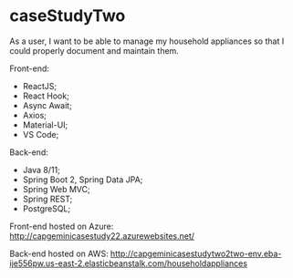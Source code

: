 # caseStudyTwo
As a user, I want to be able to manage my household appliances so that I could properly document and maintain them.

Front-end:
- ReactJS;
- React Hook;
- Async Await;
- Axios;
- Material-UI;
- VS Code;

Back-end:
- Java 8/11;
- Spring Boot 2, Spring Data JPA;
- Spring Web MVC;
- Spring REST;
- PostgreSQL;

Front-end hosted on Azure: http://capgeminicasestudy22.azurewebsites.net/

Back-end hosted on AWS: http://capgeminicasestudytwo2two-env.eba-ije556pw.us-east-2.elasticbeanstalk.com/householdappliances
